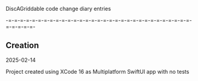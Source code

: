 DiscAGriddable code change diary entries

-=-=-=-=-=-=-=-=-=-=-=-=-=-=-=-=-=-=-=-=-=-=-=-=-=-=-=-=-=-=-=-=-=-=-=-=-
## Creation
2025-02-14

Project created using XCode 16 as Multiplatform SwiftUI app with no tests

